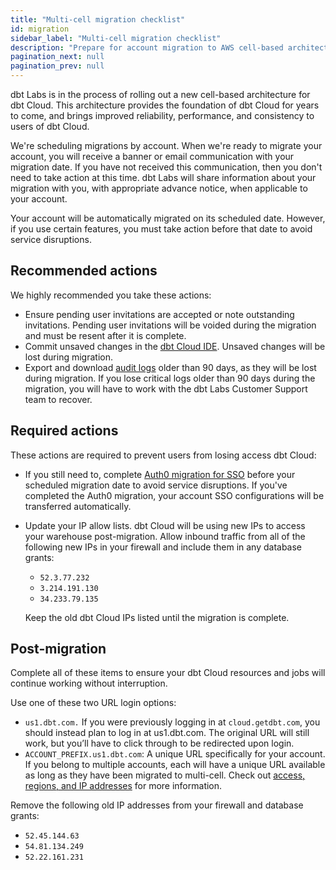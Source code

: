 ```yaml
--- 
title: "Multi-cell migration checklist"
id: migration 
sidebar_label: "Multi-cell migration checklist"
description: "Prepare for account migration to AWS cell-based architecture." 
pagination_next: null
pagination_prev: null
---
```


dbt Labs is in the process of rolling out a new cell-based architecture for dbt Cloud. This architecture provides the foundation of dbt Cloud for years to come, and brings improved reliability, performance, and consistency to users of dbt Cloud.

We're scheduling migrations by account. When we're ready to migrate your account, you will receive a banner or email communication with your migration date. If you have not received this communication, then you don't need to take action at this time. dbt Labs will share information about your migration with you, with appropriate advance notice, when applicable to your account.

Your account will be automatically migrated on its scheduled date. However, if you use certain features, you must take action before that date to avoid service disruptions.

## Recommended actions

We highly recommended you take these actions:

- Ensure pending user invitations are accepted or note outstanding invitations. Pending user invitations will be voided during the migration and must be resent after it is complete.
- Commit unsaved changes in the [dbt Cloud IDE](/docs/cloud/dbt-cloud-ide/develop-in-the-cloud).  Unsaved changes will be lost during migration.
- Export and download [audit logs](/docs/cloud/manage-access/audit-log) older than 90 days, as they will be lost during migration. If you lose critical logs older than 90 days during the migration, you will have to work with the dbt Labs Customer Support team to recover.

## Required actions

These actions are required to prevent users from losing access dbt Cloud:

- If you still need to, complete [Auth0 migration for SSO](/docs/cloud/manage-access/auth0-migration) before your scheduled migration date to avoid service disruptions. If you've completed the Auth0 migration, your account SSO configurations will be transferred automatically. 
- Update your IP allow lists. dbt Cloud will be using new IPs to access your warehouse post-migration. Allow inbound traffic from all of the following new IPs in your firewall and include them in any database grants:

    - `52.3.77.232` 
    - `3.214.191.130`
    - `34.233.79.135`

    Keep the old dbt Cloud IPs listed until the migration is complete.

## Post-migration​

Complete all of these items to ensure your dbt Cloud resources and jobs will continue working without interruption.

Use one of these two URL login options:

- `us1.dbt.com.` If you were previously logging in at `cloud.getdbt.com`, you should instead plan to log in at us1.dbt.com. The original URL will still work, but you’ll have to click through to be redirected upon login.
- `ACCOUNT_PREFIX.us1.dbt.com`: A unique URL specifically for your account. If you belong to multiple accounts, each will have a unique URL available as long as they have been migrated to multi-cell. 
Check out [access, regions, and IP addresses](/docs/cloud/about-cloud/access-regions-ip-addresses) for more information.

Remove the following old IP addresses from your firewall and database grants: 

- `52.45.144.63` 
- `54.81.134.249`
- `52.22.161.231`
